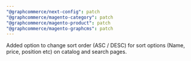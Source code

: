 ```yaml
---
"@graphcommerce/next-config": patch
"@graphcommerce/magento-category": patch
"@graphcommerce/magento-product": patch
"@graphcommerce/magento-graphcms": patch
---
```


Added option to change sort order (ASC / DESC) for sort options (Name, price, position etc) on catalog and search pages.
